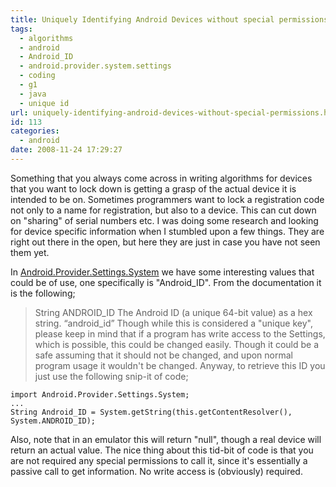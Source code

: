 ```yaml
---
title: Uniquely Identifying Android Devices without special permissions.
tags:
  - algorithms
  - android
  - Android_ID
  - android.provider.system.settings
  - coding
  - g1
  - java
  - unique id
url: uniquely-identifying-android-devices-without-special-permissions.html
id: 113
categories:
  - android
date: 2008-11-24 17:29:27
---
```


Something that you always come across in writing algorithms for devices that you want to lock down is getting a grasp of the actual device it is intended to be on. Sometimes programmers want to lock a registration code not only to a name for registration, but also to a device. This can cut down on "sharing" of serial numbers etc. I was doing some research and looking for device specific information when I stumbled upon a few things. They are right out there in the open, but here they are just in case you have not seen them yet.

In [Android.Provider.Settings.System](http://code.google.com/android/reference/android/provider/Settings.System.html) we have some interesting values that could be of use, one specifically is "Android_ID". From the documentation it is the following;
> String ANDROID_ID The Android ID (a unique 64-bit value) as a hex string. “android_id”
Though while this is considered a "unique key", please keep in mind that if a program has write access to the Settings, which is possible, this could be changed easily. Though it could be a safe assuming that it should not be changed, and upon normal program usage it wouldn't be changed. Anyway, to retrieve this ID you just use the following snip-it of code;
```
import Android.Provider.Settings.System;
...
String Android_ID = System.getString(this.getContentResolver(), System.ANDROID_ID);
```
Also, note that in an emulator this will return "null", though a real device will return an actual value. The nice thing about this tid-bit of code is that you are not required any special permissions to call it, since it's essentially a passive call to get information. No write access is (obviously) required.